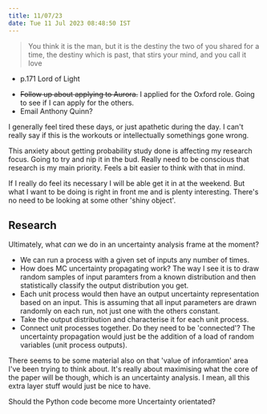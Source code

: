 ```yaml
---
title: 11/07/23
date: Tue 11 Jul 2023 08:48:50 IST
---
```


> You think it is the man, but it is the destiny the two of you shared for a time, the destiny which is past, that stirs
your mind, and you call it love 
- p.171 Lord of Light

* ~~Follow up about applying to Aurora.~~ I applied for the Oxford role. Going to see if I can apply for the others.
* Email Anthony Quinn?

I generally feel tired these days, or just apathetic during the day. I can't really say if this is the workouts or
intellectually somethings gone wrong.

This anxiety about getting probability study done is affecting my research focus. Going to try and nip it in the bud.
Really need to be conscious that research is my main priority. Feels a bit easier to think with that in mind.

If I really do feel its necessary I will be able get it in at the weekend. But what I want to be doing is right in front
me and is plenty interesting. There's no need to be looking at some other 'shiny object'.

## Research

Ultimately, what _can_ we do in an uncertainty analysis frame at the moment?
 
* We can run a process with a given set of inputs any number of times.
* How does MC uncertainty propagating work? The way I see it is to draw random samples of input paramters from a known
  distribution and then statistically classify the output distribution you get.
* Each unit process would then have an output uncertainty representation based on an input. This is assuming that all
  input parameters are drawn randomly on each run, not just one with the others constant.
* Take the output distribution and characterise it for each unit process.
* Connect unit processes together. Do they need to be 'connected'? The uncertainty propagation would just be the
  addition of a load of random variables (unit process outputs).

There seems to be some material also on that 'value of inforamtion' area I've been trying to think about. It's really
about maximising what the core of the paper will be though, which is an uncertainty analysis. I mean, all this extra
layer stuff would just be nice to have.

Should the Python code become more Uncertainty orientated?
